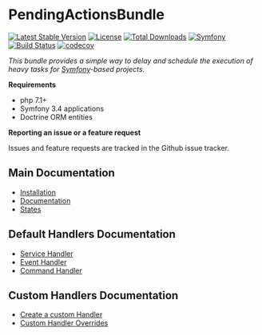 PendingActionsBundle
===================

[![Latest Stable Version](https://poser.pugx.org/clavicula-nox/pendingactions-bundle/v/stable)](https://packagist.org/packages/clavicula-nox/pendingactions-bundle)
[![License](https://poser.pugx.org/clavicula-nox/pendingactions-bundle/license)](https://packagist.org/packages/clavicula-nox/pendingactions-bundle)
[![Total Downloads](https://poser.pugx.org/clavicula-nox/pendingactions-bundle/downloads)](https://packagist.org/packages/clavicula-nox/pendingactions-bundle)
[![Symfony](https://img.shields.io/badge/Symfony-%203.4-green.svg "Supports Symfony 3.4")](https://symfony.com/)
[![Build Status](https://travis-ci.org/Clavicula-Nox/PendingActionsBundle.svg?branch=master)](https://travis-ci.org/Clavicula-Nox/PendingActionsBundle)
[![codecov](https://codecov.io/gh/Clavicula-Nox/PendingActionsBundle/branch/master/graph/badge.svg)](https://codecov.io/gh/Clavicula-Nox/PendingActionsBundle)

*This bundle provides a simple way to delay and schedule the execution of heavy tasks for [Symfony](http://symfony.com/)-based projects.*

**Requirements**

  * php 7.1+
  * Symfony 3.4 applications
  * Doctrine ORM entities

**Reporting an issue or a feature request**

Issues and feature requests are tracked in the Github issue tracker.

## Main Documentation

  * [Installation](Docs/installation.md)
  * [Documentation](Docs/documentation.md)
  * [States](Docs/states.md)

## Default Handlers Documentation

  * [Service Handler](Docs/service-handler.md)
  * [Event Handler](Docs/event-handler.md)
  * [Command Handler](Docs/command-handler.md)

## Custom Handlers Documentation

  * [Create a custom Handler](Docs/custom-handler.md)
  * [Custom Handler Overrides](Docs/custom-handler-overrides.md)
